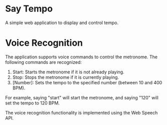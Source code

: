 # Say Tempo

A simple web application to display and control tempo.

# Voice Recognition

The application supports voice commands to control the metronome. The following commands are recognized:

1. Start: Starts the metronome if it is not already playing.
2. Stop: Stops the metronome if it is currently playing.
3. [Number]: Sets the tempo to the specified number (between 10 and 400 BPM).


For example, saying "start" will start the metronome, and saying "120" will set the tempo to 120 BPM.

The voice recognition functionality is implemented using the Web Speech API. 

